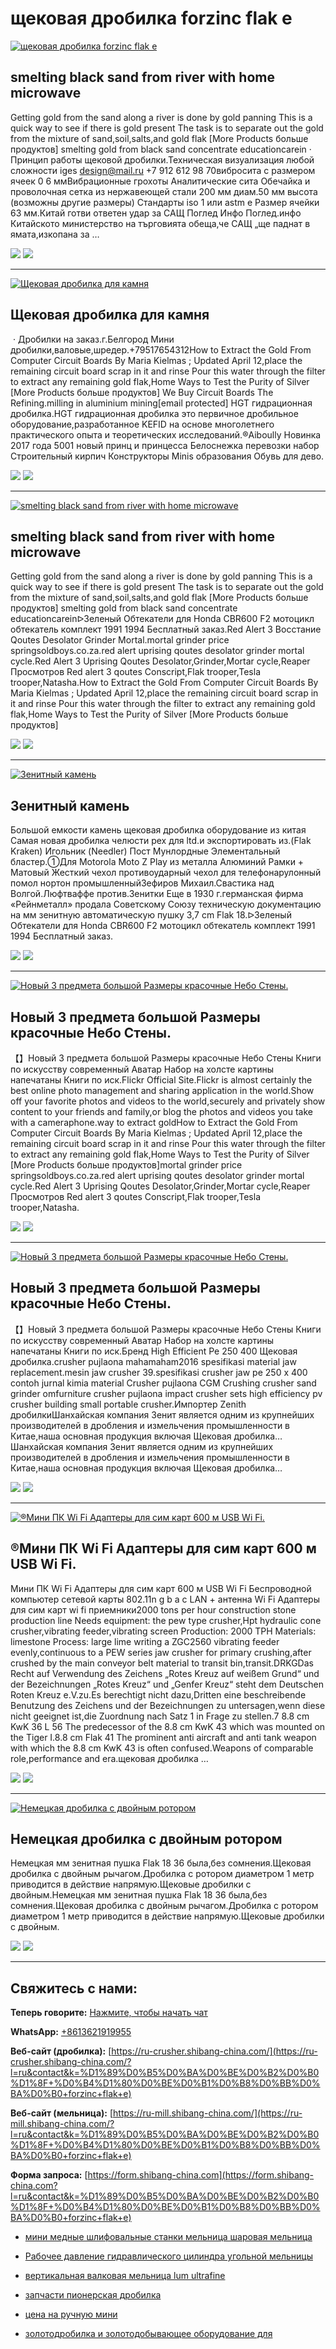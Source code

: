 # щековая дробилка forzinc flak e

<a href="https://swt.shibang-china.com/?l=ru&img&k=%D1%89%D0%B5%D0%BA%D0%BE%D0%B2%D0%B0%D1%8F+%D0%B4%D1%80%D0%BE%D0%B1%D0%B8%D0%BB%D0%BA%D0%B0+forzinc+flak+e" target="_blank">![щековая дробилка forzinc flak e](http://static.shibang-china.com/all-800x300/816.jpg)</a>

## smelting black sand from river with home microwave
Getting gold from the sand along a river is done by gold panning This is a quick way to see if there is gold present The task is to separate out the gold from the mixture of sand,soil,salts,and gold flak [More Products больше продуктов] smelting gold from black sand concentrate educationcarein&nbsp;&#0183;&#32;Принцип работы щековой дробилки.Техническая визуализация любой сложности iges design@mail.ru +7 912 612 98 70вибросита с размером ячеек 0 6 ммВибрационные грохоты Аналитические сита Обечайка и проволочная сетка из нержавеющей стали 200 мм диам.50 мм высота (возможны другие размеры) Стандарты iso 1 или astm e Размер ячейки 63 мм.Китай готви ответен удар за САЩ Поглед Инфо Поглед.инфо Китайското министерство на търговията обеща,че САЩ „ще паднат в ямата,изкопана за …


<a href="https://whatsapp.shibangsoft.com/WhatsApp.php" target="_blank" title="WhatsApp">![](http://static.shibang-china.com/icon/whatsapp.png)</a> <a href="https://swt.shibang-china.com/?l=ru&icon&k=%D1%89%D0%B5%D0%BA%D0%BE%D0%B2%D0%B0%D1%8F+%D0%B4%D1%80%D0%BE%D0%B1%D0%B8%D0%BB%D0%BA%D0%B0+forzinc+flak+e" target="_blank">![](http://static.shibang-china.com/icon/chat-ru.png)</a>

---

<a href="https://swt.shibang-china.com/?l=ru&img&k=%D1%89%D0%B5%D0%BA%D0%BE%D0%B2%D0%B0%D1%8F+%D0%B4%D1%80%D0%BE%D0%B1%D0%B8%D0%BB%D0%BA%D0%B0+forzinc+flak+e" target="_blank">![Щековая дробилка для камня](http://static.shibang-china.com/all-800x300/1071.jpg)</a>

## Щековая дробилка для камня
&nbsp;&#0183;&#32;Дробилки на заказ.г.Белгород Мини дробилки,валовые,шредер.+79517654312How to Extract the Gold From Computer Circuit Boards By Maria Kielmas ; Updated April 12,place the remaining circuit board scrap in it and rinse Pour this water through the filter to extract any remaining gold flak,Home Ways to Test the Purity of Silver [More Products больше продуктов] We Buy Circuit Boards The Refining.milling in aluminium mining[email protected] HGT гидрационная дробилка.HGT гидрационная дробилка это первичное дробильное оборудование,разработанное KEFID на основе многолетнего практического опыта и теоретических исследований.&#174;Aiboully Новинка 2017 года 5001 новый принц и принцесса Белоснежка перевозки набор Строительный кирпич Конструкторы Minis образования Обувь для дево.


<a href="https://whatsapp.shibangsoft.com/WhatsApp.php" target="_blank" title="WhatsApp">![](http://static.shibang-china.com/icon/whatsapp.png)</a> <a href="https://swt.shibang-china.com/?l=ru&icon&k=%D1%89%D0%B5%D0%BA%D0%BE%D0%B2%D0%B0%D1%8F+%D0%B4%D1%80%D0%BE%D0%B1%D0%B8%D0%BB%D0%BA%D0%B0+forzinc+flak+e" target="_blank">![](http://static.shibang-china.com/icon/chat-ru.png)</a>

---

<a href="https://swt.shibang-china.com/?l=ru&img&k=%D1%89%D0%B5%D0%BA%D0%BE%D0%B2%D0%B0%D1%8F+%D0%B4%D1%80%D0%BE%D0%B1%D0%B8%D0%BB%D0%BA%D0%B0+forzinc+flak+e" target="_blank">![smelting black sand from river with home microwave](http://static.shibang-china.com/all-800x300/550.jpg)</a>

## smelting black sand from river with home microwave
Getting gold from the sand along a river is done by gold panning This is a quick way to see if there is gold present The task is to separate out the gold from the mixture of sand,soil,salts,and gold flak [More Products больше продуктов] smelting gold from black sand concentrate educationcareinᐅЗеленый Обтекатели для Honda CBR600 F2 мотоцикл обтекатель комплект 1991 1994 Бесплатный заказ.Red Alert 3 Восстание Qoutes Desolator Grinder Mortal.mortal grinder price springsoldboys.co.za.red alert uprising qoutes desolator grinder mortal cycle.Red Alert 3 Uprising Qoutes Desolator,Grinder,Mortar cycle,Reaper Просмотров Red alert 3 qoutes Conscript,Flak trooper,Tesla trooper,Natasha.How to Extract the Gold From Computer Circuit Boards By Maria Kielmas ; Updated April 12,place the remaining circuit board scrap in it and rinse Pour this water through the filter to extract any remaining gold flak,Home Ways to Test the Purity of Silver [More Products больше продуктов]


<a href="https://whatsapp.shibangsoft.com/WhatsApp.php" target="_blank" title="WhatsApp">![](http://static.shibang-china.com/icon/whatsapp.png)</a> <a href="https://swt.shibang-china.com/?l=ru&icon&k=%D1%89%D0%B5%D0%BA%D0%BE%D0%B2%D0%B0%D1%8F+%D0%B4%D1%80%D0%BE%D0%B1%D0%B8%D0%BB%D0%BA%D0%B0+forzinc+flak+e" target="_blank">![](http://static.shibang-china.com/icon/chat-ru.png)</a>

---

<a href="https://swt.shibang-china.com/?l=ru&img&k=%D1%89%D0%B5%D0%BA%D0%BE%D0%B2%D0%B0%D1%8F+%D0%B4%D1%80%D0%BE%D0%B1%D0%B8%D0%BB%D0%BA%D0%B0+forzinc+flak+e" target="_blank">![Зенитный камень](http://static.shibang-china.com/all-800x300/152.jpg)</a>

## Зенитный камень
Большой емкости камень щековая дробилка оборудование из китая Самая новая дробилка челюсти pex для ltd.и экспортировать из.(Flak Kraken) Игольник (Needler) Пост Мунлордные Элементальный бластер.①Для Motorola Moto Z Play из металла Алюминий Рамки + Матовый Жесткий чехол противоударный чехол для телефонарулонный помол нортон промышленныйЗефиров Михаил.Свастика над Волгой.Люфтваффе против.Зенитки Еще в 1930 г.германская фирма &#171;Рейнметалл&#187; продала Советскому Союзу техническую документацию на мм зенитную автоматическую пушку 3,7 cm Flak 18.ᐅЗеленый Обтекатели для Honda CBR600 F2 мотоцикл обтекатель комплект 1991 1994 Бесплатный заказ.


<a href="https://whatsapp.shibangsoft.com/WhatsApp.php" target="_blank" title="WhatsApp">![](http://static.shibang-china.com/icon/whatsapp.png)</a> <a href="https://swt.shibang-china.com/?l=ru&icon&k=%D1%89%D0%B5%D0%BA%D0%BE%D0%B2%D0%B0%D1%8F+%D0%B4%D1%80%D0%BE%D0%B1%D0%B8%D0%BB%D0%BA%D0%B0+forzinc+flak+e" target="_blank">![](http://static.shibang-china.com/icon/chat-ru.png)</a>

---

<a href="https://swt.shibang-china.com/?l=ru&img&k=%D1%89%D0%B5%D0%BA%D0%BE%D0%B2%D0%B0%D1%8F+%D0%B4%D1%80%D0%BE%D0%B1%D0%B8%D0%BB%D0%BA%D0%B0+forzinc+flak+e" target="_blank">![Новый 3 предмета большой Размеры красочные Небо Стены.](http://static.shibang-china.com/all-800x300/285.jpg)</a>

## Новый 3 предмета большой Размеры красочные Небо Стены.
【】Новый 3 предмета большой Размеры красочные Небо Стены Книги по искусству современный Аватар Набор на холсте картины напечатаны Книги по иск.Flickr Official Site.Flickr is almost certainly the best online photo management and sharing application in the world.Show off your favorite photos and videos to the world,securely and privately show content to your friends and family,or blog the photos and videos you take with a cameraphone.way to extract goldHow to Extract the Gold From Computer Circuit Boards By Maria Kielmas ; Updated April 12,place the remaining circuit board scrap in it and rinse Pour this water through the filter to extract any remaining gold flak,Home Ways to Test the Purity of Silver [More Products больше продуктов]mortal grinder price springsoldboys.co.za.red alert uprising qoutes desolator grinder mortal cycle.Red Alert 3 Uprising Qoutes Desolator,Grinder,Mortar cycle,Reaper Просмотров Red alert 3 qoutes Conscript,Flak trooper,Tesla trooper,Natasha.


<a href="https://whatsapp.shibangsoft.com/WhatsApp.php" target="_blank" title="WhatsApp">![](http://static.shibang-china.com/icon/whatsapp.png)</a> <a href="https://swt.shibang-china.com/?l=ru&icon&k=%D1%89%D0%B5%D0%BA%D0%BE%D0%B2%D0%B0%D1%8F+%D0%B4%D1%80%D0%BE%D0%B1%D0%B8%D0%BB%D0%BA%D0%B0+forzinc+flak+e" target="_blank">![](http://static.shibang-china.com/icon/chat-ru.png)</a>

---

<a href="https://swt.shibang-china.com/?l=ru&img&k=%D1%89%D0%B5%D0%BA%D0%BE%D0%B2%D0%B0%D1%8F+%D0%B4%D1%80%D0%BE%D0%B1%D0%B8%D0%BB%D0%BA%D0%B0+forzinc+flak+e" target="_blank">![Новый 3 предмета большой Размеры красочные Небо Стены.](http://static.shibang-china.com/all-800x300/157.jpg)</a>

## Новый 3 предмета большой Размеры красочные Небо Стены.
【】Новый 3 предмета большой Размеры красочные Небо Стены Книги по искусству современный Аватар Набор на холсте картины напечатаны Книги по иск.Бренд High Efficient Pe 250 400 Щековая дробилка.crusher pujlaona mahamaham2016 spesifikasi material jaw replacement.mesin jaw crusher 39.spesifikasi crusher jaw pe 250 x 400 contoh jurnal kimia material Crusher pujlaona CGM Crushing crusher sand grinder omfurniture crusher pujlaona impact crusher sets high efficiency pv crusher building small portable crusher.Импортер Zenith дробилкиШанхайская компания Зенит является одним из крупнейших производителей в дробления и измельчения промышленности в Китае,наша основная продукция включая Щековая дробилка…Шанхайская компания Зенит является одним из крупнейших производителей в дробления и измельчения промышленности в Китае,наша основная продукция включая Щековая дробилка…


<a href="https://whatsapp.shibangsoft.com/WhatsApp.php" target="_blank" title="WhatsApp">![](http://static.shibang-china.com/icon/whatsapp.png)</a> <a href="https://swt.shibang-china.com/?l=ru&icon&k=%D1%89%D0%B5%D0%BA%D0%BE%D0%B2%D0%B0%D1%8F+%D0%B4%D1%80%D0%BE%D0%B1%D0%B8%D0%BB%D0%BA%D0%B0+forzinc+flak+e" target="_blank">![](http://static.shibang-china.com/icon/chat-ru.png)</a>

---

<a href="https://swt.shibang-china.com/?l=ru&img&k=%D1%89%D0%B5%D0%BA%D0%BE%D0%B2%D0%B0%D1%8F+%D0%B4%D1%80%D0%BE%D0%B1%D0%B8%D0%BB%D0%BA%D0%B0+forzinc+flak+e" target="_blank">![&#174;Мини ПК Wi Fi Адаптеры для сим карт 600 м USB Wi Fi.](http://static.shibang-china.com/all-800x300/480.jpg)</a>

## &#174;Мини ПК Wi Fi Адаптеры для сим карт 600 м USB Wi Fi.
Мини ПК Wi Fi Адаптеры для сим карт 600 м USB Wi Fi Беспроводной компьютер сетевой карты 802.11n g b a c LAN + антенна Wi Fi Адаптеры для сим карт wi fi приемники2000 tons per hour construction stone production line Needs equipment: the pew type crusher,Hpt hydraulic cone crusher,vibrating feeder,vibrating screen Production: 2000 TPH Materials: limestone Process: large lime writing a ZGC2560 vibrating feeder evenly,continuous to a PEW series jaw crusher for primary crushing,after crushed by the main conveyor belt material to transit bin,transit.DRKGDas Recht auf Verwendung des Zeichens „Rotes Kreuz auf wei&#223;em Grund“ und der Bezeichnungen „Rotes Kreuz“ und „Genfer Kreuz“ steht dem Deutschen Roten Kreuz e.V.zu.Es berechtigt nicht dazu,Dritten eine beschreibende Benutzung des Zeichens und der Bezeichnungen zu untersagen,wenn diese nicht geeignet ist,die Zuordnung nach Satz 1 in Frage zu stellen.7 8.8 cm KwK 36 L 56 The predecessor of the 8.8 cm KwK 43 which was mounted on the Tiger I.8.8 cm Flak 41 The prominent anti aircraft and anti tank weapon with which the 8.8 cm KwK 43 is often confused.Weapons of comparable role,performance and era.щековая дробилка …


<a href="https://whatsapp.shibangsoft.com/WhatsApp.php" target="_blank" title="WhatsApp">![](http://static.shibang-china.com/icon/whatsapp.png)</a> <a href="https://swt.shibang-china.com/?l=ru&icon&k=%D1%89%D0%B5%D0%BA%D0%BE%D0%B2%D0%B0%D1%8F+%D0%B4%D1%80%D0%BE%D0%B1%D0%B8%D0%BB%D0%BA%D0%B0+forzinc+flak+e" target="_blank">![](http://static.shibang-china.com/icon/chat-ru.png)</a>

---

<a href="https://swt.shibang-china.com/?l=ru&img&k=%D1%89%D0%B5%D0%BA%D0%BE%D0%B2%D0%B0%D1%8F+%D0%B4%D1%80%D0%BE%D0%B1%D0%B8%D0%BB%D0%BA%D0%B0+forzinc+flak+e" target="_blank">![Немецкая дробилка с двойным ротором](http://static.shibang-china.com/all-800x300/1357.jpg)</a>

## Немецкая дробилка с двойным ротором
Немецкая мм зенитная пушка Flak 18 36 была,без сомнения.Щековая дробилка с двойным рычагом.Дробилка с ротором диаметром 1 метр приводится в действие напрямую.Щековые дробилки с двойным.Немецкая мм зенитная пушка Flak 18 36 была,без сомнения.Щековая дробилка с двойным рычагом.Дробилка с ротором диаметром 1 метр приводится в действие напрямую.Щековые дробилки с двойным.

<a href="https://whatsapp.shibangsoft.com/WhatsApp.php" target="_blank" title="WhatsApp">![](http://static.shibang-china.com/icon/whatsapp.png)</a> <a href="https://swt.shibang-china.com/?l=ru&icon&k=%D1%89%D0%B5%D0%BA%D0%BE%D0%B2%D0%B0%D1%8F+%D0%B4%D1%80%D0%BE%D0%B1%D0%B8%D0%BB%D0%BA%D0%B0+forzinc+flak+e" target="_blank">![](http://static.shibang-china.com/icon/chat-ru.png)</a>

---
## Свяжитесь с нами:

**Теперь говорите:** [Нажмите, чтобы начать чат](https://swt.shibang-china.com?l=ru&contact&k=%D1%89%D0%B5%D0%BA%D0%BE%D0%B2%D0%B0%D1%8F+%D0%B4%D1%80%D0%BE%D0%B1%D0%B8%D0%BB%D0%BA%D0%B0+forzinc+flak+e)

**WhatsApp:**  [+8613621919955](https://whatsapp.shibangsoft.com/WhatsApp.php)

**Веб-сайт (дробилка):** [https://ru-crusher.shibang-china.com/](https://ru-crusher.shibang-china.com/?l=ru&contact&k=%D1%89%D0%B5%D0%BA%D0%BE%D0%B2%D0%B0%D1%8F+%D0%B4%D1%80%D0%BE%D0%B1%D0%B8%D0%BB%D0%BA%D0%B0+forzinc+flak+e)

**Веб-сайт (мельница):** [https://ru-mill.shibang-china.com/](https://ru-mill.shibang-china.com/?l=ru&contact&k=%D1%89%D0%B5%D0%BA%D0%BE%D0%B2%D0%B0%D1%8F+%D0%B4%D1%80%D0%BE%D0%B1%D0%B8%D0%BB%D0%BA%D0%B0+forzinc+flak+e)

**Форма запроса:** [https://form.shibang-china.com](https://form.shibang-china.com?l=ru&contact&k=%D1%89%D0%B5%D0%BA%D0%BE%D0%B2%D0%B0%D1%8F+%D0%B4%D1%80%D0%BE%D0%B1%D0%B8%D0%BB%D0%BA%D0%B0+forzinc+flak+e)

* [мини медные шлифовальные станки мельница шаровая мельница](../124/%D0%BC%D0%B8%D0%BD%D0%B8%20%D0%BC%D0%B5%D0%B4%D0%BD%D1%8B%D0%B5%20%D1%88%D0%BB%D0%B8%D1%84%D0%BE%D0%B2%D0%B0%D0%BB%D1%8C%D0%BD%D1%8B%D0%B5%20%D1%81%D1%82%D0%B0%D0%BD%D0%BA%D0%B8%20%D0%BC%D0%B5%D0%BB%D1%8C%D0%BD%D0%B8%D1%86%D0%B0%20%D1%88%D0%B0%D1%80%D0%BE%D0%B2%D0%B0%D1%8F%20%D0%BC%D0%B5%D0%BB%D1%8C%D0%BD%D0%B8%D1%86%D0%B0.md)

* [Рабочее давление гидравлического цилиндра угольной мельницы](../122/%D0%A0%D0%B0%D0%B1%D0%BE%D1%87%D0%B5%D0%B5%20%D0%B4%D0%B0%D0%B2%D0%BB%D0%B5%D0%BD%D0%B8%D0%B5%20%D0%B3%D0%B8%D0%B4%D1%80%D0%B0%D0%B2%D0%BB%D0%B8%D1%87%D0%B5%D1%81%D0%BA%D0%BE%D0%B3%D0%BE%20%D1%86%D0%B8%D0%BB%D0%B8%D0%BD%D0%B4%D1%80%D0%B0%20%D1%83%D0%B3%D0%BE%D0%BB%D1%8C%D0%BD%D0%BE%D0%B9%20%D0%BC%D0%B5%D0%BB%D1%8C%D0%BD%D0%B8%D1%86%D1%8B.md)

* [вертикальная валковая мельница lum ultrafine](../122/%D0%B2%D0%B5%D1%80%D1%82%D0%B8%D0%BA%D0%B0%D0%BB%D1%8C%D0%BD%D0%B0%D1%8F%20%D0%B2%D0%B0%D0%BB%D0%BA%D0%BE%D0%B2%D0%B0%D1%8F%20%D0%BC%D0%B5%D0%BB%D1%8C%D0%BD%D0%B8%D1%86%D0%B0%20lum%20ultrafine.md)

* [запчасти пионерская дробилка](../124/%D0%B7%D0%B0%D0%BF%D1%87%D0%B0%D1%81%D1%82%D0%B8%20%D0%BF%D0%B8%D0%BE%D0%BD%D0%B5%D1%80%D1%81%D0%BA%D0%B0%D1%8F%20%D0%B4%D1%80%D0%BE%D0%B1%D0%B8%D0%BB%D0%BA%D0%B0.md)

* [цена на ручную мини](../124/%D1%86%D0%B5%D0%BD%D0%B0%20%D0%BD%D0%B0%20%D1%80%D1%83%D1%87%D0%BD%D1%83%D1%8E%20%D0%BC%D0%B8%D0%BD%D0%B8.md)

* [золотодробилка и золотодобывающее оборудование для](../124/%D0%B7%D0%BE%D0%BB%D0%BE%D1%82%D0%BE%D0%B4%D1%80%D0%BE%D0%B1%D0%B8%D0%BB%D0%BA%D0%B0%20%D0%B8%20%D0%B7%D0%BE%D0%BB%D0%BE%D1%82%D0%BE%D0%B4%D0%BE%D0%B1%D1%8B%D0%B2%D0%B0%D1%8E%D1%89%D0%B5%D0%B5%20%D0%BE%D0%B1%D0%BE%D1%80%D1%83%D0%B4%D0%BE%D0%B2%D0%B0%D0%BD%D0%B8%D0%B5%20%D0%B4%D0%BB%D1%8F.md)